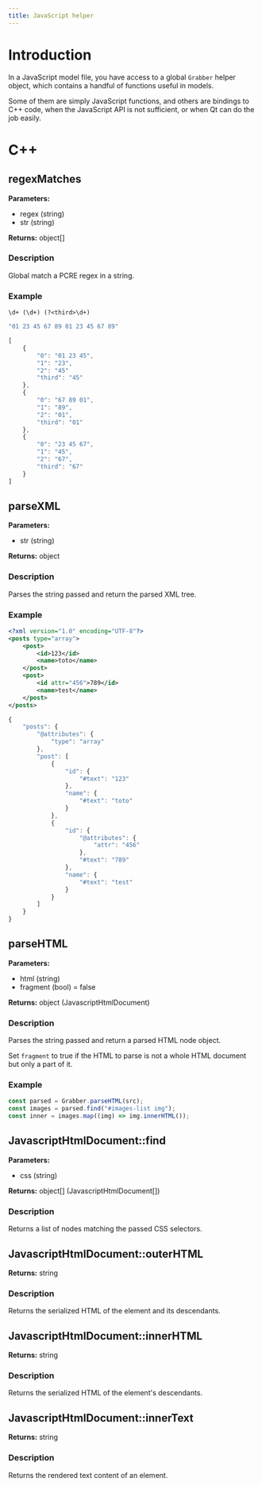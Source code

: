 ```yaml
---
title: JavaScript helper
---
```



# Introduction

In a JavaScript model file, you have access to a global `Grabber` helper object, which contains a handful of functions useful in models.

Some of them are simply JavaScript functions, and others are bindings to C++ code, when the JavaScript API is not sufficient, or when Qt can do the job easily.

# C++

## regexMatches

**Parameters:**
* regex (string)
* str (string)

**Returns:** object[]

### Description
Global match a PCRE regex in a string.

### Example
```
\d+ (\d+) (?<third>\d+)
```
```javascript
"01 23 45 67 89 01 23 45 67 89"
```
```javascript
[
    {
        "0": "01 23 45",
        "1": "23",
        "2": "45"
        "third": "45"
    },
    {
        "0": "67 89 01",
        "1": "89",
        "2": "01",
        "third": "01"
    },
    {
        "0": "23 45 67",
        "1": "45",
        "2": "67",
        "third": "67"
    }
]
```

## parseXML

**Parameters:**
* str (string)

**Returns:** object

### Description
Parses the string passed and return the parsed XML tree.

### Example
```xml
<?xml version="1.0" encoding="UTF-8"?>
<posts type="array">
    <post>
        <id>123</id>
        <name>toto</name>
    </post>
    <post>
        <id attr="456">789</id>
        <name>test</name>
    </post>
</posts>
```
```javascript
{
    "posts": {
        "@attributes": {
            "type": "array"
        },
        "post": [
            {
                "id": {
                    "#text": "123"
                },
                "name": {
                    "#text": "toto"
                }
            },
            {
                "id": {
                    "@attributes": {
                        "attr": "456"
                    },
                    "#text": "789"
                },
                "name": {
                    "#text": "test"
                }
            }
        ]
    }
}
```

## parseHTML

**Parameters:**
* html (string)
* fragment (bool) = false

**Returns:** object (JavascriptHtmlDocument)

### Description
Parses the string passed and return a parsed HTML node object.

Set `fragment` to true if the HTML to parse is not a whole HTML document but only a part of it.

### Example
```ts
const parsed = Grabber.parseHTML(src);
const images = parsed.find("#images-list img");
const inner = images.map((img) => img.innerHTML());
```

## JavascriptHtmlDocument::find

**Parameters:**
* css (string)

**Returns:** object[] (JavascriptHtmlDocument[])

### Description
Returns a list of nodes matching the passed CSS selectors.

## JavascriptHtmlDocument::outerHTML

**Returns:** string

### Description
Returns the serialized HTML of the element and its descendants.

## JavascriptHtmlDocument::innerHTML

**Returns:** string

### Description
Returns the serialized HTML of the element's descendants.

## JavascriptHtmlDocument::innerText

**Returns:** string

### Description
Returns the rendered text content of an element.
